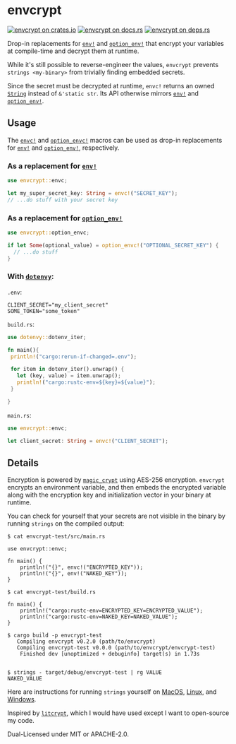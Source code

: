 # envcrypt

[![envcrypt on crates.io](https://img.shields.io/crates/v/envcrypt)](https://crates.io/crates/envcrypt) [![envcrypt on docs.rs](https://docs.rs/envcrypt/badge.svg)](https://docs.rs/envcrypt) [![envcrypt on deps.rs](https://deps.rs/repo/github/caass/envcrypt/status.svg)](https://deps.rs/repo/github/caass/envcrypt)

Drop-in replacements for [`env!`](https://doc.rust-lang.org/std/macro.env.html) and [`option_env!`](https://doc.rust-lang.org/std/macro.option_env.html)
that encrypt your variables at compile-time and decrypt them at runtime.

While it's still possible to reverse-engineer the values, `envcrypt` prevents
`strings <my-binary>` from trivially finding embedded secrets.

Since the secret must be decrypted at runtime,
`envc!` returns an owned [`String`](https://doc.rust-lang.org/std/string/struct.String.html)
instead of `&'static str`. Its API otherwise mirrors [`env!`](https://doc.rust-lang.org/std/macro.env.html) and [`option_env!`](https://doc.rust-lang.org/std/macro.option_env.html).

## Usage

The [`envc!`](https://docs.rs/envcrypt/latest/envcrypt/macro.envc.html) and [`option_envc!`](https://docs.rs/envcrypt/latest/envcrypt/macro.option_envc.html) macros can be used as drop-in replacements for [`env!`](https://doc.rust-lang.org/std/macro.env.html) and [`option_env!`](https://doc.rust-lang.org/std/macro.option_env.html), respectively.

### As a replacement for [`env!`](https://doc.rust-lang.org/std/macro.env.html)

```rust
use envcrypt::envc;

let my_super_secret_key: String = envc!("SECRET_KEY");
// ...do stuff with your secret key
```

### As a replacement for [`option_env!`](https://doc.rust-lang.org/std/macro.option_env.html)

```rust
use envcrypt::option_envc;

if let Some(optional_value) = option_envc!("OPTIONAL_SECRET_KEY") {
  // ...do stuff
}
```

### With [`dotenvy`](https://crates.io/crates/dotenvy):

`.env`:

```dotenv
CLIENT_SECRET="my_client_secret"
SOME_TOKEN="some_token"
```

`build.rs`:

```rust
use dotenvy::dotenv_iter;

fn main(){
 println!("cargo:rerun-if-changed=.env");

 for item in dotenv_iter().unwrap() {
   let (key, value) = item.unwrap();
   println!("cargo:rustc-env=${key}=${value}");
 }

}
```

`main.rs`:

```rust
use envcrypt::envc;

let client_secret: String = envc!("CLIENT_SECRET");
```

## Details

Encryption is powered by [`magic_crypt`](https://crates.io/crates/magic-crypt) using AES-256 encryption. `envcrypt` encrypts an environment variable, and then embeds the encrypted variable along with the encryption key and initialization vector in your binary at runtime.

You can check for yourself that your secrets are not visible in the binary by running `strings` on the compiled output:

```text
$ cat envcrypt-test/src/main.rs

use envcrypt::envc;

fn main() {
    println!("{}", envc!("ENCRYPTED_KEY"));
    println!("{}", env!("NAKED_KEY"));
}

$ cat envcrypt-test/build.rs

fn main() {
    println!("cargo:rustc-env=ENCRYPTED_KEY=ENCRYPTED_VALUE");
    println!("cargo:rustc-env=NAKED_KEY=NAKED_VALUE");
}

$ cargo build -p envcrypt-test
   Compiling envcrypt v0.2.0 (path/to/envcrypt)
   Compiling envcrypt-test v0.0.0 (path/to/envcrypt/envcrypt-test)
    Finished dev [unoptimized + debuginfo] target(s) in 1.73s


$ strings - target/debug/envcrypt-test | rg VALUE
NAKED_VALUE
```

Here are instructions for running `strings` yourself on [MacOS](https://www.unix.com/man-page/osx/1/strings/), [Linux](https://linux.die.net/man/1/strings), and [Windows](https://docs.microsoft.com/en-us/sysinternals/downloads/strings).

Inspired by [`litcrypt`](https://crates.io/crates/litcrypt), which I would have used except I want to open-source my code.

Dual-Licensed under MIT or APACHE-2.0.
